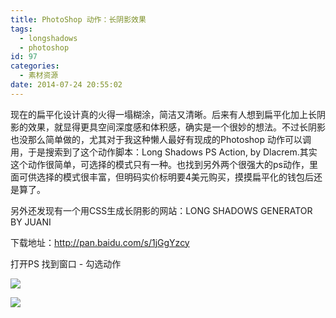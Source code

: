 ```yaml
---
title: PhotoShop 动作：长阴影效果
tags:
  - longshadows
  - photoshop
id: 97
categories:
  - 素材资源
date: 2014-07-24 20:55:02
---
```


现在的扁平化设计真的火得一塌糊涂，简洁又清晰。后来有人想到扁平化加上长阴影的效果，就显得更具空间深度感和体积感，确实是一个很妙的想法。不过长阴影也没那么简单做的，尤其对于我这种懒人最好有现成的Photoshop 动作可以调用，于是搜索到了这个动作脚本：Long Shadows PS Action, by Dlacrem.其实这个动作很简单，可选择的模式只有一种。也找到另外两个很强大的ps动作，里面可供选择的模式很丰富，但明码实价标明要4美元购买，摸摸扁平化的钱包后还是算了。

<!--more-->

另外还发现有一个用CSS生成长阴影的网站：LONG SHADOWS GENERATOR BY JUANI

下载地址：http://pan.baidu.com/s/1jGgYzcy

打开PS 找到窗口 - 勾选动作

[![](http://ww4.sinaimg.cn/large/85f4065cgw1eiqit7k2ntj207o08kaa3.jpg)](http://ww4.sinaimg.cn/large/85f4065cgw1eiqit7k2ntj207o08kaa3.jpg)

[![](http://ww2.sinaimg.cn/large/85f4065cgw1eiqit84dtkj20c20hpwf0.jpg)](http://ww2.sinaimg.cn/large/85f4065cgw1eiqit84dtkj20c20hpwf0.jpg)